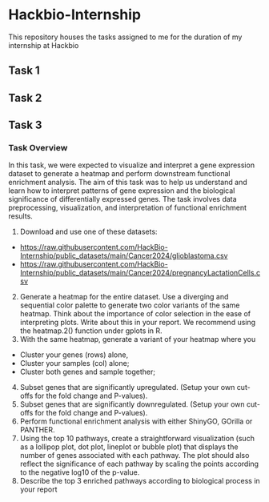 # Hackbio-Internship
This repository houses the tasks assigned to me for the duration of my internship at Hackbio
## Task 1
## Task 2
## Task 3
### Task Overview
In this task, we were expected to visualize and interpret a gene expression dataset to generate a heatmap and perform downstream functional enrichment analysis. The aim of this task was to help us understand and learn how to interpret patterns of gene expression and the biological significance of differentially expressed genes. The task involves data preprocessing, visualization, and interpretation of functional enrichment results.    
1. Download and use one of these datasets:
* https://raw.githubusercontent.com/HackBio-Internship/public_datasets/main/Cancer2024/glioblastoma.csv
* https://raw.githubusercontent.com/HackBio-Internship/public_datasets/main/Cancer2024/pregnancyLactationCells.csv
2. Generate a heatmap for the entire dataset. Use a diverging and sequential color palette to generate two color variants of the same heatmap. Think about the importance of color selection in the ease of interpreting plots. Write about this in your report. We recommend using the heatmap.2() function under gplots in R.
3. With the same heatmap, generate a variant of your heatmap where you
* Cluster your genes (rows) alone,
* Cluster your samples (col) alone;
* Cluster both genes and sample together;
4. Subset genes that are significantly upregulated. (Setup your own cut-offs for the fold change and P-values).
5. Subset genes that are significantly downregulated. (Setup your own cut-offs for the fold change and P-values).
6. Perform functional enrichment analysis with either ShinyGO, GOrilla or PANTHER.
7. Using the top 10 pathways, create a straightforward visualization (such as a lollipop plot, dot plot, lineplot or bubble plot) that displays the number of genes associated with each pathway. The plot should also reflect the significance of each pathway by scaling the points according to the negative log10 of the p-value.
8. Describe the top 3 enriched pathways according to biological process in your report
